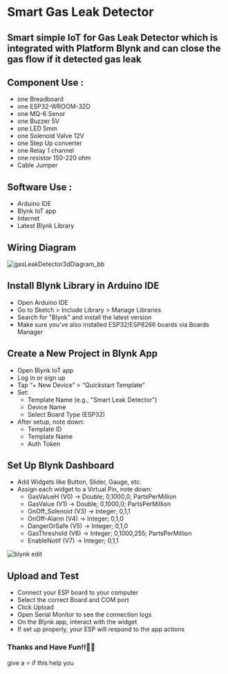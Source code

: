 # Smart Gas Leak Detector
Smart simple IoT for Gas Leak Detector which is integrated with Platform Blynk and can close the gas flow if it detected gas leak
----------------------------------------------------------------------------
## Component Use : 
- one Breadboard
- one ESP32-WROOM-32D
- one MQ-6 Senor
- one Buzzer 5V
- one LED 5mm
- one Solenoid Valve 12V
- one Step Up converter
- one Relay 1 channel
- one resistor 150-220 ohm
- Cable Jumper

## Software Use :
- Arduino IDE
- Blynk IoT app
- Internet
- Latest Blynk Library

## Wiring Diagram
![gasLeakDetector3dDiagram_bb](https://github.com/user-attachments/assets/1f884a6c-742c-42f5-8ccb-8c7454d07845)

## Install Blynk Library in Arduino IDE
- Open Arduino IDE
- Go to Sketch > Include Library > Manage Libraries
- Search for "Blynk" and install the latest version
- Make sure you’ve also installed ESP32/ESP8266 boards via Boards Manager

## Create a New Project in Blynk App
- Open Blynk IoT app
- Log in or sign up
- Tap “+ New Device” > “Quickstart Template”
- Set:
  - Template Name (e.g., "Smart Leak Detector")
  - Device Name
  - Select Board Type (ESP32)
- After setup, note down:
  - Template ID
  - Template Name
  - Auth Token

## Set Up Blynk Dashboard
- Add Widgets like Button, Slider, Gauge, etc.
- Assign each widget to a Virtual Pin, note down:
  - GasValueH (V0) -> Double; 0,1000,0; PartsPerMillion
  - GasValue (V1) -> Double; 0,1000,0; PartsPerMillion
  - OnOff_Solenoid (V3) -> Integer; 0,1,1
  - OnOff-Alarm (V4) -> Integer; 0,1,0
  - DangerOrSafe (V5) -> Integer; 0,1,0
  - GasThreshold (V6) -> Integer; 0,1000,255; PartsPerMillion
  - EnableNotif (V7) -> Integer; 0,1,1
 
    
![blynk edit](https://github.com/user-attachments/assets/90e9603d-5817-4ca4-887b-ec5489091aed)

## Upload and Test
- Connect your ESP board to your computer
- Select the correct Board and COM port
- Click Upload
- Open Serial Monitor to see the connection logs
- On the Blynk app, interact with the widget
- If set up properly, your ESP will respond to the app actions

### Thanks and Have Fun!!🚀✨
give a ⭐ if this help you
